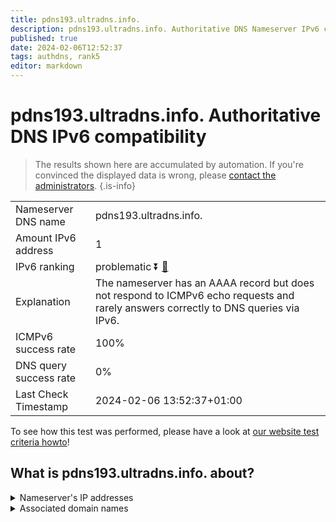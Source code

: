 ```yaml
---
title: pdns193.ultradns.info.
description: pdns193.ultradns.info. Authoritative DNS Nameserver IPv6 compatibility
published: true
date: 2024-02-06T12:52:37
tags: authdns, rank5
editor: markdown
---
```


# pdns193.ultradns.info. Authoritative DNS IPv6 compatibility

> The results shown here are accumulated by automation. If you're convinced the displayed data is wrong, please [contact the administrators](/howto/chat). 
{.is-info}




|   |   |
| - | - |
| Nameserver DNS name | pdns193.ultradns.info.
| Amount IPv6 address | 1
| IPv6 ranking | problematic :arrow_double_down: [🔗](/howto/ranking) |
| Explanation | The nameserver has an AAAA record but does not respond to ICMPv6 echo requests and rarely answers correctly to DNS queries via IPv6. |
| ICMPv6 success rate | 100%|
| DNS query success rate | 0% |
| Last Check Timestamp | 2024-02-06 13:52:37+01:00 |

To see how this test was performed, please have a look at [our website test criteria howto](/howto/testcriteria/authdns)!


## What is pdns193.ultradns.info. about?




<details>
<summary>Nameserver's IP addresses</summary>

2610:a1:1016::e5

</details>



<details>
<summary>Associated domain names</summary>

www.vudu.com

</details>
